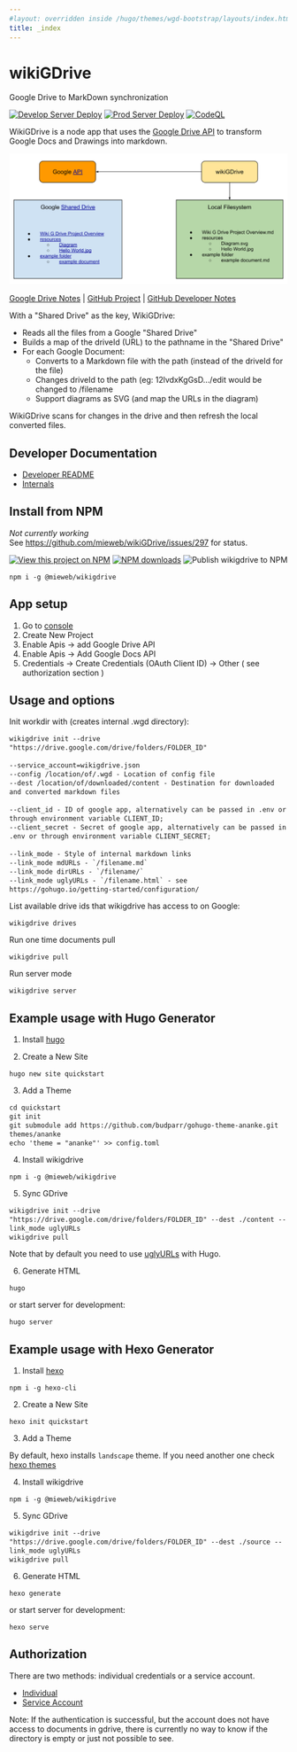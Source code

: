 ```yaml
---
#layout: overridden inside /hugo/themes/wgd-bootstrap/layouts/index.html
title: _index
---
```

# wikiGDrive

Google Drive to MarkDown synchronization

[![Develop Server Deploy](https://github.com/mieweb/wikiGDrive/actions/workflows/DevelopServerDeploy.yml/badge.svg?branch=develop&event=push)](https://github.com/mieweb/wikiGDrive/actions/workflows/DevelopServerDeploy.yml)
[![Prod Server Deploy](https://github.com/mieweb/wikiGDrive/actions/workflows/ProdServerDeploy.yml/badge.svg?branch=master&event=push)](https://github.com/mieweb/wikiGDrive/actions/workflows/ProdServerDeploy.yml)
[![CodeQL](https://github.com/mieweb/wikiGDrive/actions/workflows/codeql-analysis.yml/badge.svg?branch=master&event=push)](https://github.com/mieweb/wikiGDrive/actions/workflows/codeql-analysis.yml?query=event%3Apush+branch%3Amaster+)

WikiGDrive is a node app that uses the [Google Drive API](https://developers.google.com/drive/api/v3/quickstart/nodejs) to transform Google Docs and Drawings into markdown.

![Diagram](docs/diagram.svg)

[Google Drive Notes](https://docs.google.com/document/d/1H6vwfQXIexdg4ldfaoPUjhOZPnSkNn6h29WD6Fi-SBY/edit#)
| [GitHub Project](https://github.com/mieweb/wikiGDrive/projects)
| [GitHub Developer Notes](docs/developer-guide.md)

With a "Shared Drive" as the key, WikiGDrive:

* Reads all the files from a Google "Shared Drive"
* Builds a map of the driveId (URL) to the pathname in the "Shared Drive"
* For each Google Document:
    * Converts to a Markdown file with the path (instead of the driveId for the file)
    * Changes driveId to the path (eg: 12lvdxKgGsD.../edit would be changed to /filename
    * Support diagrams as SVG (and map the URLs in the diagram)

WikiGDrive scans for changes in the drive and then refresh the local converted files.

## Developer Documentation

* [Developer README](docs/developer-guide.md)
* [Internals](docs/internals.md)

## Install from NPM

*Not currently working*  
See https://github.com/mieweb/wikiGDrive/issues/297 for status.

[![View this project on NPM](https://img.shields.io/npm/v/@mieweb/wikigdrive.svg)](https://www.npmjs.com/package/@mieweb/wikigdrive)
[![NPM downloads](https://img.shields.io/npm/dm/@mieweb/wikigdrive.svg)](https://www.npmjs.com/package/@mieweb/wikigdrive)
![Publish wikigdrive to NPM](https://github.com/mieweb/wikiGDrive/workflows/Publish%20wikigdrive%20to%20NPM/badge.svg)

```
npm i -g @mieweb/wikigdrive
```

## App setup

1. Go to [console](https://console.developers.google.com/)
2. Create New Project
3. Enable Apis -> add Google Drive API
4. Enable Apis -> Add Google Docs API
5. Credentials -> Create Credentials (OAuth Client ID) -> Other ( see authorization section )

## Usage and options

Init workdir with (creates internal .wgd directory):

```
wikigdrive init --drive "https://drive.google.com/drive/folders/FOLDER_ID"

--service_account=wikigdrive.json
--config /location/of/.wgd - Location of config file
--dest /location/of/downloaded/content - Destination for downloaded and converted markdown files

--client_id - ID of google app, alternatively can be passed in .env or through environment variable CLIENT_ID;
--client_secret - Secret of google app, alternatively can be passed in .env or through environment variable CLIENT_SECRET;

--link_mode - Style of internal markdown links
--link_mode mdURLs - `/filename.md`
--link_mode dirURLs - `/filename/`
--link_mode uglyURLs - `/filename.html` - see https://gohugo.io/getting-started/configuration/
```

List available drive ids that wikigdrive has access to on Google:

```
wikigdrive drives
```

Run one time documents pull

```
wikigdrive pull
```

Run server mode

```
wikigdrive server
```

## Example usage with Hugo Generator

1. Install [hugo](https://gohugo.io/getting-started/quick-start/)

2. Create a New Site

```
hugo new site quickstart
```

3. Add a Theme

```
cd quickstart
git init
git submodule add https://github.com/budparr/gohugo-theme-ananke.git themes/ananke
echo 'theme = "ananke"' >> config.toml
```

4. Install wikigdrive

```
npm i -g @mieweb/wikigdrive
```

5. Sync GDrive

```
wikigdrive init --drive "https://drive.google.com/drive/folders/FOLDER_ID" --dest ./content --link_mode uglyURLs
wikigdrive pull
```

Note that by default you need to use [uglyURLs](https://gohugo.io/content-management/urls/#ugly-urls) with Hugo.

6. Generate HTML

```
hugo
```

or start server for development:

```
hugo server
```

## Example usage with Hexo Generator

1. Install [hexo](https://hexo.io/docs/main.html)

```
npm i -g hexo-cli
```

2. Create a New Site

```
hexo init quickstart
```

3. Add a Theme

By default, hexo installs `landscape` theme. If you need another one check [hexo themes](https://hexo.io/docs/themes)

4. Install wikigdrive

```
npm i -g @mieweb/wikigdrive
```

5. Sync GDrive

```
wikigdrive init --drive "https://drive.google.com/drive/folders/FOLDER_ID" --dest ./source --link_mode uglyURLs
wikigdrive pull
```

6. Generate HTML

```
hexo generate
```

or start server for development:

```
hexo serve
```

## Authorization

There are two methods: individual credentials or a service account.

* [Individual](https://cloud.google.com/docs/authentication/end-user#creating_your_client_credentials)
* [Service Account](https://developers.google.com/identity/protocols/oauth2/service-account#delegatingauthority)

Note: If the authentication is successful, but the account does not have access to documents in gdrive, there is currently no way to know if the directory is empty or just not possible to see.
